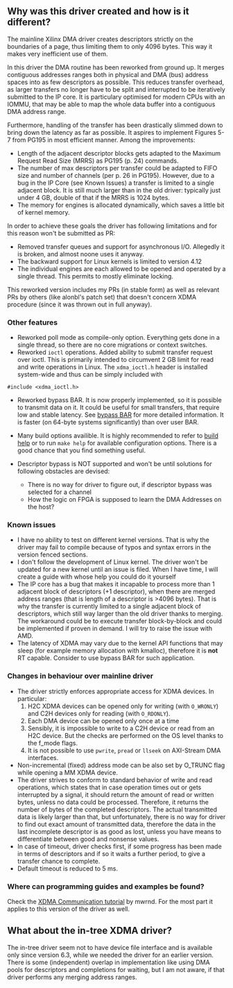 ## Why was this driver created and how is it different?
The mainline Xilinx DMA driver creates descriptors strictly on the boundaries of a page,
thus limiting them to only 4096 bytes. This way it makes very inefficient use of them.

In this driver the DMA routine has been reworked from ground up. It merges contiguous
addresses ranges both in physical and DMA (bus) address spaces into as few descriptors as
possible. This reduces transfer overhead, as larger transfers no longer have to be split
and interrupted to be iteratively submitted to the IP core. It is particulary optimised
for modern CPUs with an IOMMU, that may be able to map the whole data buffer into a
contiguous DMA address range.

Furthermore, handling of the transfer has been drastically slimmed down to bring down the
latency as far as possible. It aspires to implement Figures 5-7 from PG195 in
most efficient manner. Among the improvements:
- Length of the adjacent descriptor blocks gets adapted to the Maximum Request Read
Size (MRRS) as PG195 (p. 24) commands.
- The number of max descriptors per transfer could be adapted to FIFO size and 
number of channels (per p. 26 in PG195). However, due to a bug in the IP Core 
(see Known Issues) a transfer is limited to a single adjacent block. It is still
much larger than in the old driver: typically just under 4 GB, double of that if
the MRRS is 1024 bytes.
- The memory for engines is allocated dynamically, which saves a little bit of 
kernel memory.

In order to achieve these goals the driver has following limitations and for this reason
won't be submitted as PR:
- Removed transfer queues and support for asynchronous I/O. Allegedly it is
broken, and almost noone uses it anyway.
- The backward support for Linux kernels is limited to version 4.12
- The individual engines are each allowed to be opened and operated by a single thread. 
This permits to mostly eliminate locking.

This reworked version includes my PRs (in stable form) as well as relevant PRs by others
(like alonbl's patch set) that doesn't concern XDMA procedure (since it was thrown out in
full anyway).

### Other features
- Reworked poll mode as compile-only option. Everything gets done in a single thread, 
so there are no core migrations or context switches.
- Reworked `ioctl` operations. Added ability to submit transfer request over ioctl. This is
primarily intended to circumvent 2 GB limit for read and write operations in Linux. 
The `xdma_ioctl.h` header is installed system-wide and thus can be simply included with
```
#include <xdma_ioctl.h>
```
- Reworked bypass BAR. It is now properly implemented, so it is possible to transmit 
data on it. It could be useful for small transfers, that require low and stable latency. 
See [bypass BAR](./docs/bypass_bar.md) for more detailed information. It is faster 
(on 64-byte systems significantly) than over user BAR.

- Many build options availible. It is highly recommended to refer to 
[build help](./xdma/build-help.txt) or  to run `make help` for available configuration 
options. There is a good chance that you find something useful.

- Descriptor bypass is NOT supported and won't be until solutions for following obstacles 
are devised:
    - There is no way for driver to figure out, if descriptor bypass was selected for a channel
    - How the logic on FPGA is supposed to learn the DMA Addresses on the host?

### Known issues
- I have no ability to test on different kernel versions. That is why the driver may fail 
to compile because of typos and syntax errors in the version fenced sections.
- I don't follow the development of Linux kernel. The driver won't be updated for a new 
kernel until an issue is filed. When I have time, I will create a guide with whose help
you could do it yourself
- The IP core has a bug that makes it incapable to process more than 1 adjacent block of 
descriptors (+1 descriptor), when there are merged address ranges (that is length of a
descriptor is >4096 bytes). That is why the transfer is currently limited to a single 
adjacent block of descriptors, which still way larger than the old driver thanks to
merging. The workaround could be to execute transfer block-by-block and could be 
implemented if proven in demand. I will try to raise the issue with AMD.
-  The latency of XDMA may vary due to the kernel API functions that may sleep 
(for example memory allocation with kmalloc), therefore it is **not** RT capable. Consider
to use bypass BAR for such application.
### Changes in behaviour over mainline driver
- The driver strictly enforces appropriate access for XDMA devices. In particular:
    1. H2C XDMA devices can be opened only for writing (with `O_WRONLY`) 
    and C2H devices only for reading (with `O_RDONLY`).
    2. Each DMA device can be opened only once at a time
    3. Sensibly, it is impossible to write to a C2H device or read from an H2C device.
    But the checks are performed on the OS level thanks to the f_mode flags.
    4. It is not possible to use `pwrite`, `pread` or `llseek` on AXI-Stream DMA interfaces. 
- Non-incremental (fixed) address mode can be also set by O_TRUNC flag while opening a 
MM XDMA device.
- The driver strives to conform to standard behavior of write and read operations, which 
states that in case operation times out or gets interrupted by a signal, it should return 
the amount of read or written bytes, unless no data could be processed. Therefore, it
returns the number of bytes of the completed descriptors. The actual transmitted data is 
likely larger than that, but unfortunately, there is no way for driver to find out exact
amount of transmitted data, therefore the data in the last incomplete descriptor is as good
as lost, unless you have means to differentiate between good and nonsense values.
- In case of timeout, driver checks first, if some progress has been made in terms of 
descriptors and if so it waits a further period, to give a transfer chance to complete.
- Default timeout is reduced to 5 ms.

### Where can programming guides and examples be found?
Check the 
[XDMA Communication tutorial](https://github.com/mwrnd/notes/tree/main/XDMA_Communication)
by mwrnd. For the most part it applies to this version of the driver as well.
## What about the in-tree XDMA driver?
The in-tree driver seem not to have device file interface and is available only since
version 6.3, while we needed the driver for an earlier version. There is some
(independent) overlap in implementation like using DMA pools for descriptors and
completions for waiting, but I am not aware, if that driver performs any merging address 
ranges.
